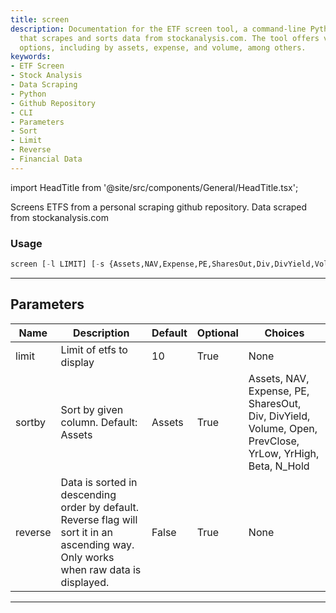 ```yaml
---
title: screen
description: Documentation for the ETF screen tool, a command-line Python application
  that scrapes and sorts data from stockanalysis.com. The tool offers various sorting
  options, including by assets, expense, and volume, among others.
keywords:
- ETF Screen
- Stock Analysis
- Data Scraping
- Python
- Github Repository
- CLI
- Parameters
- Sort
- Limit
- Reverse
- Financial Data
---
```


import HeadTitle from '@site/src/components/General/HeadTitle.tsx';

<HeadTitle title="screen - Screener - Etf - Reference | OpenBB Terminal Docs" />

Screens ETFS from a personal scraping github repository. Data scraped from stockanalysis.com

### Usage

```python
screen [-l LIMIT] [-s {Assets,NAV,Expense,PE,SharesOut,Div,DivYield,Volume,Open,PrevClose,YrLow,YrHigh,Beta,N_Hold}] [-r]
```

---

## Parameters

| Name | Description | Default | Optional | Choices |
| ---- | ----------- | ------- | -------- | ------- |
| limit | Limit of etfs to display | 10 | True | None |
| sortby | Sort by given column. Default: Assets | Assets | True | Assets, NAV, Expense, PE, SharesOut, Div, DivYield, Volume, Open, PrevClose, YrLow, YrHigh, Beta, N_Hold |
| reverse | Data is sorted in descending order by default. Reverse flag will sort it in an ascending way. Only works when raw data is displayed. | False | True | None |

---
